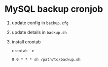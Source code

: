 # MySQL backup cronjob
1. update config in ```backup.cfg```

2. update details in ```backup.sh```

3. install crontab
    ```
    crontab -e
    ```
    ```
    0 0 * * * sh /path/to/backup.sh
    ```